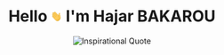 <h1 align="center"><strong>Hello <img src="https://raw.githubusercontent.com/ABSphreak/ABSphreak/master/gifs/Hi.gif" width="20" height="20"> I'm Hajar BAKAROU</strong></h1>

<p align="center">
  <img src="https://raw.githubusercontent.com/bakarouhajar/bakarouhajar/master/assets/105990605/abdc812c-029f-4b2a-9b12-f623d34b55bd.png" alt="Inspirational Quote">
</p>

